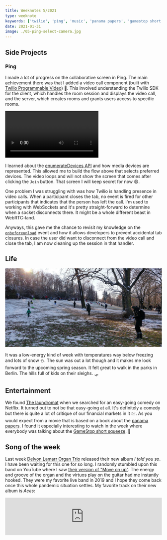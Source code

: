 ```yaml
---
title: Weeknotes 5/2021
type: weeknote
keywords: ['twilio', 'ping', 'music', 'panama papers', 'gamestop short squeeze']
date: 2021-01-31
image: ./05-ping-select-camera.jpg
---
```


## Side Projects

### Ping

I made a lot of progress on the collaborative screen in Ping. The main achievement there was that I added a video call component (built with [Twilio Programmable Video](https://www.twilio.com/docs/video)) 🎥. This involved understanding the Twilio SDK for the client, which handles the room session and displays the video call, and the server, which creates rooms and grants users access to specific rooms.

<video controls loop alt="select camera flow">
  <source src="./05-ping-select-camera.mp4" type="video/mp4" />
</video>

I learned about the [enumerateDevices API](https://developer.mozilla.org/en-US/docs/Web/API/MediaDevices/enumerateDevices) and how media devices are represented. This allowed me to build the flow above that selects preferred devices. The video loops and will not show the screen that comes after clicking the `Join` button. That screen I will keep secret for now 😄.

One problem I was struggling with was how Twilio is handling presence in video calls. When a participant closes the tab, no event is fired for other participants that indicates that the person has left the call. I'm used to working with WebSockets and it's pretty straight-forward to determine when a socket disconnects there. It might be a whole different beast in WebRTC-land.

Anyways, this gave me the chance to revisit my knowledge on the [`onbeforeunload`](https://developer.mozilla.org/en-US/docs/Web/API/WindowEventHandlers/onbeforeunload) event and how it allows developers to prevent accidental tab closures. In case the user did want to disconnect from the video call and close the tab, I am now cleaning up the session in that handler.

## Life

![Berlin winter wonderland](./05-berlin-winter-wonderland.jpg)

It was a low-energy kind of week with temperatures way below freezing and lots of snow ⛄️. The sun was out a lot though and it makes me look forward to the upcoming spring season. It felt great to walk in the parks in Berlin. The hills full of kids on their sleighs. 🛷

## Entertainment

We found [The laundromat](<https://en.wikipedia.org/wiki/The_Laundromat_(film)>) when we searched for an easy-going comedy on Netflix. It turned out to not be that easy-going at all. It's definitely a comedy but there is quite a lot of critique of our financial markets in it 💹. As you would expect from a movie that is based on a book about the [panama papers](https://en.wikipedia.org/wiki/Panama_Papers). I found it especially interesting to watch in the week where everybody was talking about the [GameStop short squeeze](https://en.wikipedia.org/wiki/GameStop_short_squeeze). 🍿

## Song of the week

Last week [Delvon Lamarr Organ Trio](https://delvonlamarrorgantrio.bandcamp.com/) released their new album _I told you so_. I have been waiting for this one for so long. I randomly stumbled upon this band on YouTube where I saw [their version of "Move on up"](https://www.youtube.com/watch?v=jhicDUgXyNg). The energy and groove of the organ and the virtuos play on the guitar had me instantly hooked. They were my favorite live band in 2019 and I hope they come back once this whole pandemic situation settles. My favorite track on their new album is _Aces_:

<iframe style="border: 0; width: 100%; height: 120px;" src="https://bandcamp.com/EmbeddedPlayer/album=3476419932/size=large/bgcol=ffffff/linkcol=0687f5/tracklist=false/artwork=small/track=3935491811/transparent=true/" seamless><a href="https://delvonlamarrorgantrio.bandcamp.com/album/i-told-you-so">I Told You So by Delvon Lamarr Organ Trio</a></iframe>
